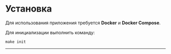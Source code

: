 # Установка

Для использования приложения требуется **Docker** и **Docker Compose**.

Для инициализации выполнить команду:
```
make init
```

---